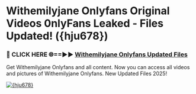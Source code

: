 # Withemilyjane Onlyfans Original Videos 0nlyFans Leaked - Files Updated! ({hju678})

<h3>🔴 CLICK HERE 🌐==►► <a href="https://tinyurl.com/ms9xzufz" rel="nofollow">Withemilyjane Onlyfans Updated Files</a></h3>

Get Withemilyjane Onlyfans and all content. Now you can access all videos and pictures of Withemilyjane Onlyfans. New Updated Files 2025!

[![{hju678}](https://i.imgur.com/PQ7UWWw.gif)](https://tinyurl.com/ms9xzufz)